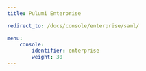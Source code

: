 ```yaml
---
title: Pulumi Enterprise

redirect_to: /docs/console/enterprise/saml/

menu:
    console:
        identifier: enterprise
        weight: 30
---
```

